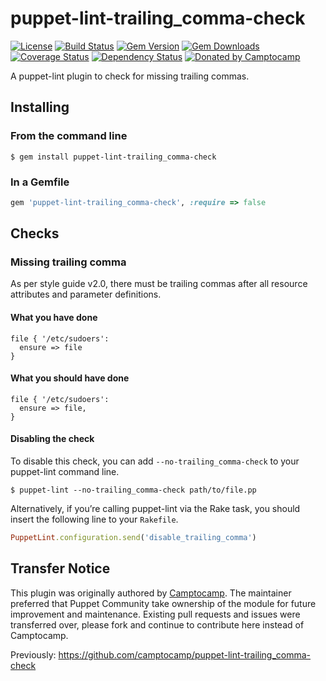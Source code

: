 puppet-lint-trailing_comma-check
=================================

[![License](https://img.shields.io/github/license/voxpupuli/puppet-lint-trailing_comma-check.svg)](https://github.com/voxpupuli/puppet-lint-trailing_comma-check/blob/master/LICENSE)
[![Build Status](https://img.shields.io/travis/voxpupuli/puppet-lint-trailing_comma-check.svg)](https://travis-ci.org/voxpupuli/puppet-lint-trailing_comma-check)
[![Gem Version](https://img.shields.io/gem/v/puppet-lint-trailing_comma-check.svg)](https://rubygems.org/gems/puppet-lint-trailing_comma-check)
[![Gem Downloads](https://img.shields.io/gem/dt/puppet-lint-trailing_comma-check.svg)](https://rubygems.org/gems/puppet-lint-trailing_comma-check)
[![Coverage Status](https://coveralls.io/repos/github/voxpupuli/puppet-lint-trailing_comma-check/badge.svg?branch=master)](https://coveralls.io/github/voxpupuli/puppet-lint-trailing_comma-check?branch=master)
[![Dependency Status](https://gemnasium.com/badges/github.com/voxpupuli/puppet-lint-trailing_comma-check.svg)](https://gemnasium.com/github.com/voxpupuli/puppet-lint-trailing_comma-check)
[![Donated by Camptocamp](https://img.shields.io/badge/donated%20by-camptocamp-fb7047.svg)](#transfer-notice)

A puppet-lint plugin to check for missing trailing commas.

## Installing

### From the command line

```shell
$ gem install puppet-lint-trailing_comma-check
```

### In a Gemfile

```ruby
gem 'puppet-lint-trailing_comma-check', :require => false
```

## Checks

### Missing trailing comma

As per style guide v2.0, there must be trailing commas after all resource attributes and
parameter definitions.

#### What you have done

```puppet
file { '/etc/sudoers':
  ensure => file
}
```

#### What you should have done

```puppet
file { '/etc/sudoers':
  ensure => file,
}
```


#### Disabling the check

To disable this check, you can add `--no-trailing_comma-check` to your puppet-lint command line.

```shell
$ puppet-lint --no-trailing_comma-check path/to/file.pp
```

Alternatively, if you’re calling puppet-lint via the Rake task, you should insert the following line to your `Rakefile`.

```ruby
PuppetLint.configuration.send('disable_trailing_comma')
```

## Transfer Notice

This plugin was originally authored by [Camptocamp](http://www.camptocamp.com).
The maintainer preferred that Puppet Community take ownership of the module for future improvement and maintenance.
Existing pull requests and issues were transferred over, please fork and continue to contribute here instead of Camptocamp.

Previously: https://github.com/camptocamp/puppet-lint-trailing_comma-check
